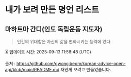 # 내가 보려 만든 명언 리스트

##  마하트마 간디(인도 독립운동 지도자)
> 인간의 위대함은 자신의 삶을 변화시키는 능력에 있다.


⏳ 업데이트 시간: 2025-09-13 11:58:48 (UTC)

출처 : https://github.com/gwongibeom/korean-advice-open-api/blob/main/README.md
재밌게 보려고 만들었습니다.
